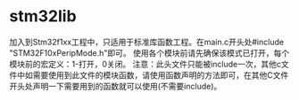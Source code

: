 # stm32lib

加入到Stm32f1xx工程中，只适用于标准库函数工程。在main.c开头处#include "STM32F10xPeripMode.h"即可。
使用各个模块前请先确保该模式已打开，每个模块前的宏定义：1-打开，0关闭。
注意：此头文件只能被include一次，其他c文件中如需要使用到此文件的模块函数，请使用函数声明的方法即可，在其他C文件开头处声明一下需要用到的函数就可以使用(不需要include)。